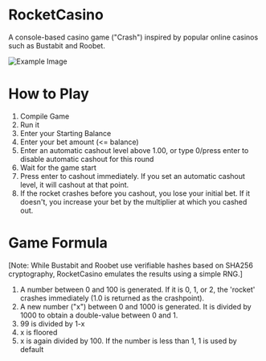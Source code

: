 # RocketCasino
A console-based casino game ("Crash") inspired by popular online casinos such as Bustabit and Roobet.

![Example Image](https://ninja.photos/bW9DBum1TG-2309397429.png)

# How to Play
1) Compile Game
2) Run it
3) Enter your Starting Balance
4) Enter your bet amount (<= balance)
5) Enter an automatic cashout level above 1.00, or type 0/press enter to disable automatic cashout for this round
6) Wait for the game start
7) Press enter to cashout immediately. If you set an automatic cashout level, it will cashout at that point.
8) If the rocket crashes before you cashout, you lose your initial bet. If it doesn't, you increase your bet by the multiplier at which you cashed out.

# Game Formula
[Note: While Bustabit and Roobet use verifiable hashes based on SHA256 cryptography, RocketCasino emulates the results using a simple RNG.]
1) A number between 0 and 100 is generated. If it is 0, 1, or 2, the 'rocket' crashes immediately (1.0 is returned as the crashpoint).
2) A new number ("x") between 0 and 1000 is generated. It is divided by 1000 to obtain a double-value between 0 and 1. 
3) 99 is divided by 1-x
4) x is floored
5) x is again divided by 100. If the number is less than 1, 1 is used by default
